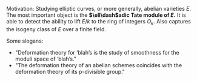 Motivation:
Studying elliptic curves, or more generally, abelian varieties $E$.
The most important object is the **$\ell\dash$adic Tate module of $E$.**
It is able to detect the ability to lift $E/k$ to the ring of integers $O_k$.
Also captures the isogeny class of $E$ over a finite field.

Some slogans:

- "Deformation theory for ‘blah’s is the study of smoothness for the moduli space of ‘blah’s."
- "The deformation theory of an abelian schemes coincides with the deformation theory of its p-divisible group."


